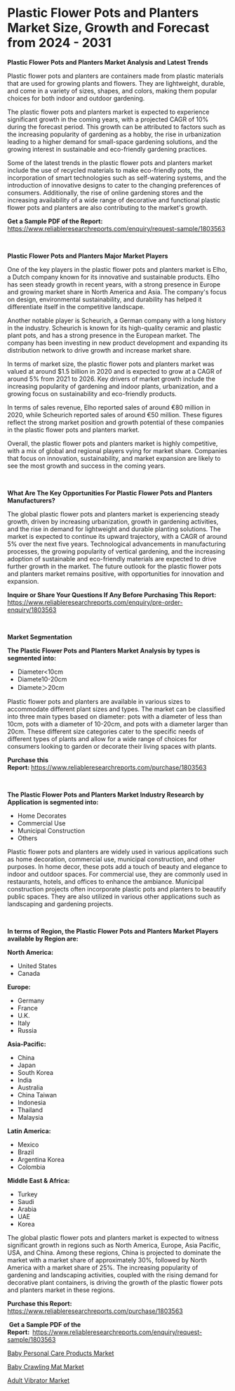 <p><h1>Plastic Flower Pots and Planters Market Size, Growth and Forecast from 2024 - 2031</h1></p><p><strong>Plastic Flower Pots and Planters Market Analysis and Latest Trends</strong></p>
<p><p>Plastic flower pots and planters are containers made from plastic materials that are used for growing plants and flowers. They are lightweight, durable, and come in a variety of sizes, shapes, and colors, making them popular choices for both indoor and outdoor gardening.</p><p>The plastic flower pots and planters market is expected to experience significant growth in the coming years, with a projected CAGR of 10% during the forecast period. This growth can be attributed to factors such as the increasing popularity of gardening as a hobby, the rise in urbanization leading to a higher demand for small-space gardening solutions, and the growing interest in sustainable and eco-friendly gardening practices.</p><p>Some of the latest trends in the plastic flower pots and planters market include the use of recycled materials to make eco-friendly pots, the incorporation of smart technologies such as self-watering systems, and the introduction of innovative designs to cater to the changing preferences of consumers. Additionally, the rise of online gardening stores and the increasing availability of a wide range of decorative and functional plastic flower pots and planters are also contributing to the market's growth.</p></p>
<p><strong>Get a Sample PDF of the Report:&nbsp;</strong> <a href="https://www.reliableresearchreports.com/enquiry/request-sample/1803563">https://www.reliableresearchreports.com/enquiry/request-sample/1803563</a></p>
<p>&nbsp;</p>
<p><strong>Plastic Flower Pots and Planters Major Market Players</strong></p>
<p><p>One of the key players in the plastic flower pots and planters market is Elho, a Dutch company known for its innovative and sustainable products. Elho has seen steady growth in recent years, with a strong presence in Europe and growing market share in North America and Asia. The company's focus on design, environmental sustainability, and durability has helped it differentiate itself in the competitive landscape.</p><p>Another notable player is Scheurich, a German company with a long history in the industry. Scheurich is known for its high-quality ceramic and plastic plant pots, and has a strong presence in the European market. The company has been investing in new product development and expanding its distribution network to drive growth and increase market share.</p><p>In terms of market size, the plastic flower pots and planters market was valued at around $1.5 billion in 2020 and is expected to grow at a CAGR of around 5% from 2021 to 2026. Key drivers of market growth include the increasing popularity of gardening and indoor plants, urbanization, and a growing focus on sustainability and eco-friendly products.</p><p>In terms of sales revenue, Elho reported sales of around €80 million in 2020, while Scheurich reported sales of around €50 million. These figures reflect the strong market position and growth potential of these companies in the plastic flower pots and planters market.</p><p>Overall, the plastic flower pots and planters market is highly competitive, with a mix of global and regional players vying for market share. Companies that focus on innovation, sustainability, and market expansion are likely to see the most growth and success in the coming years.</p></p>
<p>&nbsp;</p>
<p><strong>What Are The Key Opportunities For Plastic Flower Pots and Planters Manufacturers?</strong></p>
<p><p>The global plastic flower pots and planters market is experiencing steady growth, driven by increasing urbanization, growth in gardening activities, and the rise in demand for lightweight and durable planting solutions. The market is expected to continue its upward trajectory, with a CAGR of around 5% over the next five years. Technological advancements in manufacturing processes, the growing popularity of vertical gardening, and the increasing adoption of sustainable and eco-friendly materials are expected to drive further growth in the market. The future outlook for the plastic flower pots and planters market remains positive, with opportunities for innovation and expansion.</p></p>
<p><strong>Inquire or Share Your Questions If Any Before Purchasing This Report:</strong> <a href="https://www.reliableresearchreports.com/enquiry/pre-order-enquiry/1803563">https://www.reliableresearchreports.com/enquiry/pre-order-enquiry/1803563</a></p>
<p>&nbsp;</p>
<p><strong>Market Segmentation</strong></p>
<p><strong>The Plastic Flower Pots and Planters Market Analysis by types is segmented into:</strong></p>
<p><ul><li>Diameter<10cm</li><li>Diamete10-20cm</li><li>Diamete＞20cm</li></ul></p>
<p><p>Plastic flower pots and planters are available in various sizes to accommodate different plant sizes and types. The market can be classified into three main types based on diameter: pots with a diameter of less than 10cm, pots with a diameter of 10-20cm, and pots with a diameter larger than 20cm. These different size categories cater to the specific needs of different types of plants and allow for a wide range of choices for consumers looking to garden or decorate their living spaces with plants.</p></p>
<p><strong>Purchase this Report:&nbsp;</strong><a href="https://www.reliableresearchreports.com/purchase/1803563">https://www.reliableresearchreports.com/purchase/1803563</a></p>
<p>&nbsp;</p>
<p><strong>The Plastic Flower Pots and Planters Market Industry Research by Application is segmented into:</strong></p>
<p><ul><li>Home Decorates</li><li>Commercial Use</li><li>Municipal Construction</li><li>Others</li></ul></p>
<p><p>Plastic flower pots and planters are widely used in various applications such as home decoration, commercial use, municipal construction, and other purposes. In home decor, these pots add a touch of beauty and elegance to indoor and outdoor spaces. For commercial use, they are commonly used in restaurants, hotels, and offices to enhance the ambiance. Municipal construction projects often incorporate plastic pots and planters to beautify public spaces. They are also utilized in various other applications such as landscaping and gardening projects.</p></p>
<p>&nbsp;</p>
<p><strong>In terms of Region, the Plastic Flower Pots and Planters Market Players available by Region are:</strong></p>
<p>
    <p> <strong> North America: </strong>
        <ul>
            <li>United States</li>
            <li>Canada</li>
        </ul>
        </p> 
    <p> <strong> Europe: </strong>
        <ul>
            <li>Germany</li>
            <li>France</li>
            <li>U.K.</li>
            <li>Italy</li>
            <li>Russia</li>
        </ul>
        </p> 
    <p> <strong> Asia-Pacific: </strong>
        <ul>
            <li>China</li>
            <li>Japan</li>
            <li>South Korea</li>
            <li>India</li>
            <li>Australia</li>
            <li>China Taiwan</li>
            <li>Indonesia</li>
            <li>Thailand</li>
            <li>Malaysia</li>
        </ul>
        </p> 
    <p> <strong> Latin America: </strong>
        <ul>
            <li>Mexico</li>
            <li>Brazil</li>
            <li>Argentina Korea</li>
            <li>Colombia</li>
        </ul>
        </p> 
    <p> <strong> Middle East & Africa: </strong>
        <ul>
            <li>Turkey</li>
            <li>Saudi</li>
            <li>Arabia</li>
            <li>UAE</li>
            <li>Korea</li>
        </ul>
    </p>
    </p>
<p><p>The global plastic flower pots and planters market is expected to witness significant growth in regions such as North America, Europe, Asia Pacific, USA, and China. Among these regions, China is projected to dominate the market with a market share of approximately 30%, followed by North America with a market share of 25%. The increasing popularity of gardening and landscaping activities, coupled with the rising demand for decorative plant containers, is driving the growth of the plastic flower pots and planters market in these regions.</p></p>
<p><strong>Purchase this Report: </strong><a href="https://www.reliableresearchreports.com/purchase/1803563">https://www.reliableresearchreports.com/purchase/1803563</a></p>
<p>&nbsp;<strong>Get a Sample PDF of the Report:&nbsp;&nbsp;</strong><a href="https://www.reliableresearchreports.com/enquiry/request-sample/1803563">https://www.reliableresearchreports.com/enquiry/request-sample/1803563</a></p>
<p><strong></strong></p>
<p><p><a href="https://view.publitas.com/reportprime-1/baby-personal-care-products-market-provides-detailed-segmentation-of-this-market-based-on-type-application-and-region-and-forecast-for-the-period-from-2024-2031/">Baby Personal Care Products Market</a></p><p><a href="https://view.publitas.com/reportprime-1/baby-crawling-mat-market-offers-provide-insightful-data-for-the-time-period-from-2024-to-2031-and-also-provide-analysis-based-on-application-type-and-region/">Baby Crawling Mat Market</a></p><p><a href="https://view.publitas.com/reportprime-1/adult-vibrator-market-research-report-provides-critical-insights-that-can-help-shape-business-development-and-investment-strategies/">Adult Vibrator Market</a></p></p>